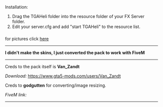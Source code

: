 Installation:
1. Drag the TGAHeli folder into the resource folder of your FX Server folder.
2. Edit your server.cfg and add "start TGAHeli" to the resource list.


### 


for pictures click [here](https://github.com/godgutten/Emergency-Helicopter-Pack/tree/master/Screens)

_____________________________

**I didn't make the skins, I just converted the pack to work with FiveM**

_____________________________

Creds to the pack itself is **Van_Zandt**

_Download:_
https://www.gta5-mods.com/users/Van_Zandt

Creds to **godgutten** for converting/image resizing. 

_FiveM link:_


_____________________________



